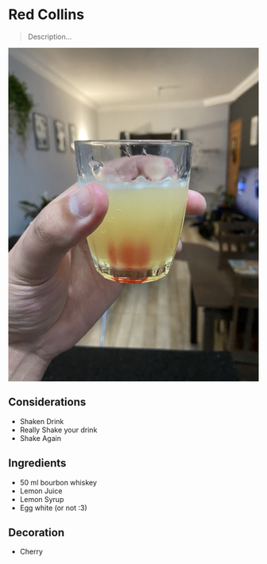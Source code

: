 # Red Collins

> Description... 

<div align=>
	<img align="center" width="600px" src="/assets/img/whiskey-sour.jpg">
</div> 

## Considerations

* Shaken Drink
* Really Shake your drink 
* Shake Again

## Ingredients

* 50 ml bourbon whiskey 
* Lemon Juice
* Lemon Syrup
* Egg white (or not :3)

## Decoration

* Cherry 